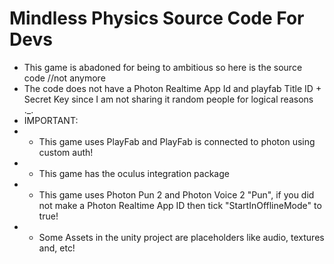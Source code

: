 # Mindless Physics Source Code For Devs
 - This game is abadoned for being to ambitious so here is the source code //not anymore
 - The code does not have a Photon Realtime App Id and playfab Title ID + Secret Key since I am not sharing it random people for logical reasons ._.
 - IMPORTANT:
 - - This game uses PlayFab and PlayFab is connected to photon using custom auth!
 - - This game has the oculus integration package
 - - This game uses Photon Pun 2 and Photon Voice 2 "Pun", if you did not make a Photon Realtime App ID then tick "StartInOfflineMode" to true!
 - - Some Assets in the unity project are placeholders like audio, textures and, etc!
